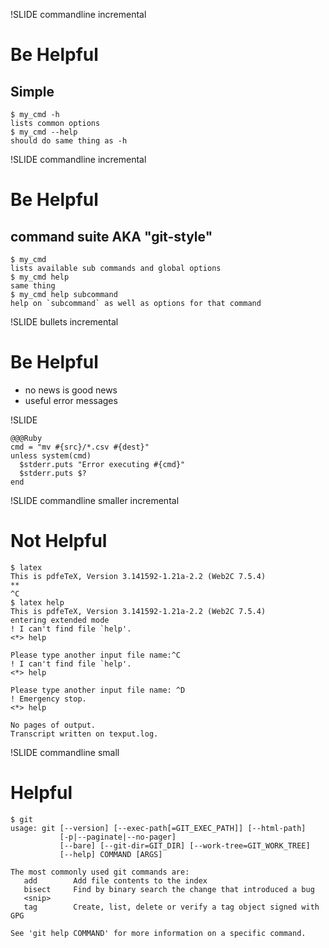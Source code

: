 !SLIDE commandline incremental
# Be Helpful #
## Simple ##
    $ my_cmd -h
    lists common options
    $ my_cmd --help
    should do same thing as -h

!SLIDE commandline incremental
# Be Helpful #
## command suite AKA "git-style" ##
    $ my_cmd
    lists available sub commands and global options
    $ my_cmd help
    same thing
    $ my_cmd help subcommand
    help on `subcommand` as well as options for that command

!SLIDE bullets incremental
# Be Helpful #
* no news is good news
* useful error messages

!SLIDE 

    @@@Ruby
    cmd = "mv #{src}/*.csv #{dest}"
    unless system(cmd)
      $stderr.puts "Error executing #{cmd}"
      $stderr.puts $?
    end

!SLIDE commandline smaller incremental
# Not Helpful

    $ latex
    This is pdfeTeX, Version 3.141592-1.21a-2.2 (Web2C 7.5.4)
    **
    ^C
    $ latex help
    This is pdfeTeX, Version 3.141592-1.21a-2.2 (Web2C 7.5.4)
    entering extended mode
    ! I can't find file `help'.
    <*> help
            
    Please type another input file name:^C
    ! I can't find file `help'.
    <*> help
            
    Please type another input file name: ^D
    ! Emergency stop.
    <*> help
            
    No pages of output.
    Transcript written on texput.log.

!SLIDE commandline small
# Helpful

    $ git
    usage: git [--version] [--exec-path[=GIT_EXEC_PATH]] [--html-path]
               [-p|--paginate|--no-pager]
               [--bare] [--git-dir=GIT_DIR] [--work-tree=GIT_WORK_TREE]
               [--help] COMMAND [ARGS]

    The most commonly used git commands are:
       add        Add file contents to the index
       bisect     Find by binary search the change that introduced a bug
       <snip>
       tag        Create, list, delete or verify a tag object signed with GPG

    See 'git help COMMAND' for more information on a specific command.
    
